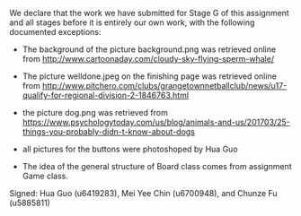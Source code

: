 We declare that the work we have submitted for Stage G of this assignment and all stages before it is entirely our own work, with the following documented exceptions:

* The background of the picture background.png was retrieved online from http://www.cartoonaday.com/cloudy-sky-flying-sperm-whale/

* The picture welldone.jpeg on the finishing page was retrieved online from http://www.pitchero.com/clubs/grangetownnetballclub/news/u17-qualify-for-regional-division-2-1846763.html

* the picture dog.png was retrieved from https://www.psychologytoday.com/us/blog/animals-and-us/201703/25-things-you-probably-didn-t-know-about-dogs
 
* all pictures for the buttons were photoshoped by Hua Guo

* The idea of the general structure of Board class comes from assignment Game class.

Signed: Hua Guo (u6419283), Mei Yee Chin (u6700948), and Chunze Fu (u5885811)

